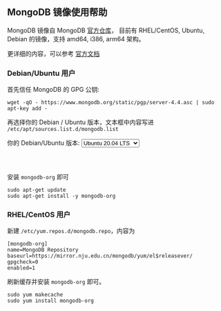 
## MongoDB 镜像使用帮助

MongoDB 镜像自 MongoDB [官方仓库](https://repo.mongodb.org/)， 目前有 RHEL/CentOS, Ubuntu, Debian 的镜像，支持 amd64, i386, arm64 架构。

更详细的内容，可以参考 [官方文档](https://docs.mongodb.org/master/administration/install-on-linux/)

### Debian/Ubuntu 用户

首先信任 MongoDB 的 GPG 公钥: 

```
wget -qO - https://www.mongodb.org/static/pgp/server-4.4.asc | sudo apt-key add -
```

再选择你的 Debian / Ubuntu 版本，文本框中内容写进 `/etc/apt/sources.list.d/mongodb.list`

<form class="form-inline">
<div class="form-group">
	<label>你的 Debian/Ubuntu 版本: </label>
	<select class="form-control release-select" data-template="#apt-template" data-target="#apt-content">
	  <option data-os="debian" data-release="jessie" data-opt='{"repo-name": "main"}'>Debian 8 (Jessie)</option>
	  <option data-os="debian" data-release="stretch" data-opt='{"repo-name": "main"}'>Debian 9 (Stretch)</option>
	  <option data-os="debian" data-release="buster" data-opt='{"repo-name": "main"}'>Debian 10 (Buster)</option>
	  <option data-os="ubuntu" data-release="xenial" data-opt='{"repo-name": "multiverse"}'>Ubuntu 16.04 LTS</option>
	  <option data-os="ubuntu" data-release="bionic" data-opt='{"repo-name": "multiverse"}'>Ubuntu 18.04 LTS</option>
	  <option selected data-os="ubuntu" data-release="focal" data-opt='{"repo-name": "multiverse"}'>Ubuntu 20.04 LTS</option>
	</select>
</div>
</form>

<p></p>
<pre>
<code id="apt-content">
</code>
</pre>

<script id="apt-template" type="x-tmpl-markup">
deb https://mirror.nju.edu.cn/mongodb/apt/{%raw%}{{os_name}} {{release_name}}{%endraw%}/mongodb-org/4.4 {%raw%}{{repo-name}}{%endraw%} 
</script>

安装 `mongodb-org` 即可

```
sudo apt-get update
sudo apt-get install -y mongodb-org
```

### RHEL/CentOS 用户


新建 `/etc/yum.repos.d/mongodb.repo`，内容为

```
[mongodb-org]
name=MongoDB Repository
baseurl=https://mirror.nju.edu.cn/mongodb/yum/el$releasever/
gpgcheck=0
enabled=1
```

刷新缓存并安装 `mongodb-org` 即可。

```
sudo yum makecache
sudo yum install mongodb-org
```
